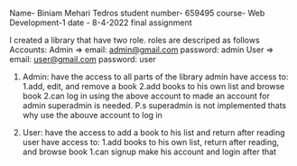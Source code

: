 Name- Biniam Mehari Tedros
student number- 659495
course- Web Development-1 
date - 8-4-2022 final assignment

I created a library that have two role. roles are descriped as follows
Accounts:
Admin => email: admin@gmail.com password: admin
User => email: user@gmail.com password: user

1. Admin: have the access to all parts of the library
admin have access to:
   1.add, edit, and remove a book
   2.add books to his own list and browse book
   2.can log in using the above account to made an account for admin superadmin 
     is needed. P.s superadmin is not implemented thats why use the abouve account
     to log in

2. User: have the access to add a book to his list and return after reading
user have access to:
   1.add books to his own list, return after reading, and browse book
   1.can signup make his account and login after that


   